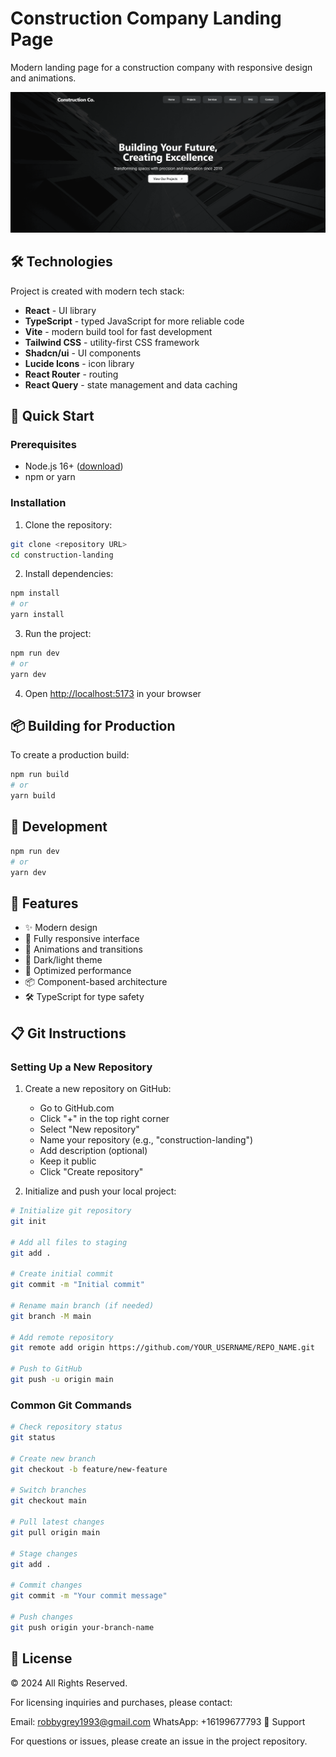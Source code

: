 # Construction Company Landing Page

Modern landing page for a construction company with responsive design and animations.

![Preview](public/og-image.png)

## 🛠 Technologies

Project is created with modern tech stack:

- **React** - UI library
- **TypeScript** - typed JavaScript for more reliable code
- **Vite** - modern build tool for fast development
- **Tailwind CSS** - utility-first CSS framework
- **Shadcn/ui** - UI components
- **Lucide Icons** - icon library
- **React Router** - routing
- **React Query** - state management and data caching

## 🚀 Quick Start

### Prerequisites

- Node.js 16+ ([download](https://nodejs.org/))
- npm or yarn

### Installation

1. Clone the repository:
```bash
git clone <repository URL>
cd construction-landing
```

2. Install dependencies:
```bash
npm install
# or
yarn install
```

3. Run the project:
```bash
npm run dev
# or
yarn dev
```

4. Open [http://localhost:5173](http://localhost:5173) in your browser

## 📦 Building for Production

To create a production build:

```bash
npm run build
# or
yarn build
```

## 🔧 Development

```bash
npm run dev
# or
yarn dev
```

## 📱 Features

- ✨ Modern design
- 📱 Fully responsive interface
- 🎨 Animations and transitions
- 🌙 Dark/light theme
- 🚀 Optimized performance
- 📦 Component-based architecture
- 🛠 TypeScript for type safety

## 📋 Git Instructions

### Setting Up a New Repository

1. Create a new repository on GitHub:
   - Go to GitHub.com
   - Click "+" in the top right corner
   - Select "New repository"
   - Name your repository (e.g., "construction-landing")
   - Add description (optional)
   - Keep it public
   - Click "Create repository"

2. Initialize and push your local project:
```bash
# Initialize git repository
git init

# Add all files to staging
git add .

# Create initial commit
git commit -m "Initial commit"

# Rename main branch (if needed)
git branch -M main

# Add remote repository
git remote add origin https://github.com/YOUR_USERNAME/REPO_NAME.git

# Push to GitHub
git push -u origin main
```

### Common Git Commands

```bash
# Check repository status
git status

# Create new branch
git checkout -b feature/new-feature

# Switch branches
git checkout main

# Pull latest changes
git pull origin main

# Stage changes
git add .

# Commit changes
git commit -m "Your commit message"

# Push changes
git push origin your-branch-name
```

## 📄 License

© 2024 All Rights Reserved.

For licensing inquiries and purchases, please contact:

Email: robbygrey1993@gmail.com
WhatsApp: +16199677793
👥 Support

For questions or issues, please create an issue in the project repository.
